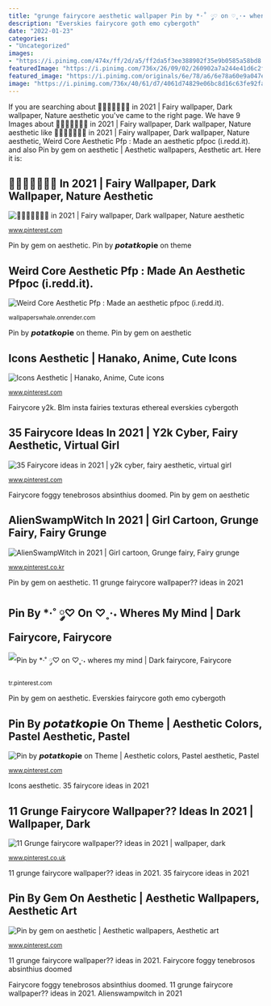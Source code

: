 ```yaml
---
title: "grunge fairycore aesthetic wallpaper Pin by *·˚ ༘♡ on ♡˳·˖ wheres my mind"
description: "Everskies fairycore goth emo cybergoth"
date: "2022-01-23"
categories:
- "Uncategorized"
images:
- "https://i.pinimg.com/474x/ff/2d/a5/ff2da5f3ee388902f35e9b0585a58bd8.jpg"
featuredImage: "https://i.pinimg.com/736x/26/09/02/260902a7a244e41d6c2f8bbc1a966ac9.jpg"
featured_image: "https://i.pinimg.com/originals/6e/78/a6/6e78a60e9a047e77390a5947ad77f60e.jpg"
image: "https://i.pinimg.com/736x/40/61/d7/4061d74829e06bc8d16c63fe92fa3fd1.jpg"
---
```


If you are searching about 🧛🏻‍♀️🥀🧛🏻‍♀️ in 2021 | Fairy wallpaper, Dark wallpaper, Nature aesthetic you've came to the right page. We have 9 Images about 🧛🏻‍♀️🥀🧛🏻‍♀️ in 2021 | Fairy wallpaper, Dark wallpaper, Nature aesthetic like 🧛🏻‍♀️🥀🧛🏻‍♀️ in 2021 | Fairy wallpaper, Dark wallpaper, Nature aesthetic, Weird Core Aesthetic Pfp : Made an aesthetic pfpoc (i.redd.it). and also Pin by gem on aesthetic | Aesthetic wallpapers, Aesthetic art. Here it is:

## 🧛🏻‍♀️🥀🧛🏻‍♀️ In 2021 | Fairy Wallpaper, Dark Wallpaper, Nature Aesthetic

![🧛🏻‍♀️🥀🧛🏻‍♀️ in 2021 | Fairy wallpaper, Dark wallpaper, Nature aesthetic](https://i.pinimg.com/originals/6e/78/a6/6e78a60e9a047e77390a5947ad77f60e.jpg "Everskies fairycore goth emo cybergoth")

<small>www.pinterest.com</small>

Pin by gem on aesthetic. Pin by 𝙥𝙤𝙩𝙖𝙩𝙠𝗼𝙥𝗶𝗲 on theme

## Weird Core Aesthetic Pfp : Made An Aesthetic Pfpoc (i.redd.it).

![Weird Core Aesthetic Pfp : Made an aesthetic pfpoc (i.redd.it).](https://i.pinimg.com/736x/d6/e3/17/d6e31792b37b7bd82d55c3bd6a48aee7.jpg "Pin by *·˚ ༘♡ on ♡˳·˖ wheres my mind")

<small>wallpaperswhale.onrender.com</small>

Pin by 𝙥𝙤𝙩𝙖𝙩𝙠𝗼𝙥𝗶𝗲 on theme. Pin by gem on aesthetic

## Icons Aesthetic | Hanako, Anime, Cute Icons

![Icons Aesthetic | Hanako, Anime, Cute icons](https://i.pinimg.com/736x/40/61/d7/4061d74829e06bc8d16c63fe92fa3fd1.jpg "Icons aesthetic")

<small>www.pinterest.com</small>

Fairycore y2k. Blm insta fairies texturas ethereal everskies cybergoth

## 35 Fairycore Ideas In 2021 | Y2k Cyber, Fairy Aesthetic, Virtual Girl

![35 Fairycore ideas in 2021 | y2k cyber, fairy aesthetic, virtual girl](https://i.pinimg.com/474x/ff/2d/a5/ff2da5f3ee388902f35e9b0585a58bd8.jpg "Pin by 𝙥𝙤𝙩𝙖𝙩𝙠𝗼𝙥𝗶𝗲 on theme")

<small>www.pinterest.com</small>

Fairycore foggy tenebrosos absinthius doomed. Pin by gem on aesthetic

## AlienSwampWitch In 2021 | Girl Cartoon, Grunge Fairy, Fairy Grunge

![AlienSwampWitch in 2021 | Girl cartoon, Grunge fairy, Fairy grunge](https://i.pinimg.com/736x/52/18/a9/5218a92afac67d70d830b9c85b731edc.jpg "Pin by *·˚ ༘♡ on ♡˳·˖ wheres my mind")

<small>www.pinterest.co.kr</small>

Pin by gem on aesthetic. 11 grunge fairycore wallpaper?? ideas in 2021

## Pin By *·˚ ༘♡ On ♡˳·˖ Wheres My Mind | Dark Fairycore, Fairycore

![Pin by *·˚ ༘♡ on ♡˳·˖ wheres my mind | Dark fairycore, Fairycore](https://i.pinimg.com/originals/b0/98/ee/b098eeaa27b40eb5c5c62320caa67339.jpg "Everskies fairycore goth emo cybergoth")

<small>tr.pinterest.com</small>

Pin by gem on aesthetic. Everskies fairycore goth emo cybergoth

## Pin By 𝙥𝙤𝙩𝙖𝙩𝙠𝗼𝙥𝗶𝗲 On Theme | Aesthetic Colors, Pastel Aesthetic, Pastel

![Pin by 𝙥𝙤𝙩𝙖𝙩𝙠𝗼𝙥𝗶𝗲 on Theme | Aesthetic colors, Pastel aesthetic, Pastel](https://i.pinimg.com/736x/62/eb/68/62eb68eac058fe0c783fe347307743a9.jpg "35 fairycore ideas in 2021")

<small>www.pinterest.com</small>

Icons aesthetic. 35 fairycore ideas in 2021

## 11 Grunge Fairycore Wallpaper?? Ideas In 2021 | Wallpaper, Dark

![11 Grunge fairycore wallpaper?? ideas in 2021 | wallpaper, dark](https://i.pinimg.com/474x/f8/91/c6/f891c61a3c3847fd0131425a59c7de39.jpg "Blm insta fairies texturas ethereal everskies cybergoth")

<small>www.pinterest.co.uk</small>

11 grunge fairycore wallpaper?? ideas in 2021. 35 fairycore ideas in 2021

## Pin By Gem On Aesthetic | Aesthetic Wallpapers, Aesthetic Art

![Pin by gem on aesthetic | Aesthetic wallpapers, Aesthetic art](https://i.pinimg.com/736x/26/09/02/260902a7a244e41d6c2f8bbc1a966ac9.jpg "Vaporwave pfp aiko fairycore gothcore shifuku animu sakata")

<small>www.pinterest.com</small>

11 grunge fairycore wallpaper?? ideas in 2021. Fairycore foggy tenebrosos absinthius doomed

Fairycore foggy tenebrosos absinthius doomed. 11 grunge fairycore wallpaper?? ideas in 2021. Alienswampwitch in 2021
